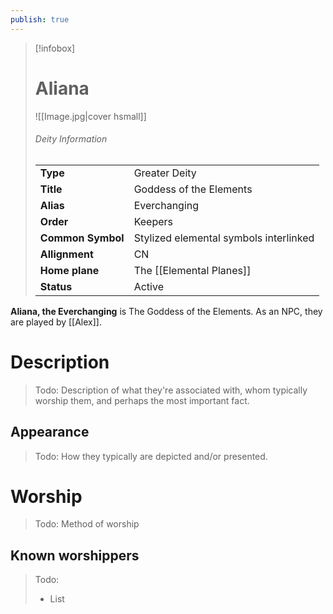 ```yaml
---
publish: true
---
```

> [!infobox]  
> # Aliana
> ![[Image.jpg|cover hsmall]]  
> ###### Deity Information
> | | |  
> |---|---|  
> | **Type** | Greater Deity |
> | **Title** | Goddess of the Elements |
> | **Alias** | Everchanging | 
> | **Order** | Keepers |
> | **Common Symbol** | Stylized elemental symbols interlinked |
> | **Allignment** | CN |
> | **Home plane** | The [[Elemental Planes]] |
> | **Status** | Active |

**Aliana, the Everchanging** is The Goddess of the Elements. As an NPC, they are played by [[Alex]].
# Description
> Todo: Description of what they're associated with, whom typically worship them, and perhaps the most important fact.
## Appearance
> Todo: How they typically are depicted and/or presented.
# Worship
> Todo: Method of worship
## Known worshippers
> Todo: 
> - List